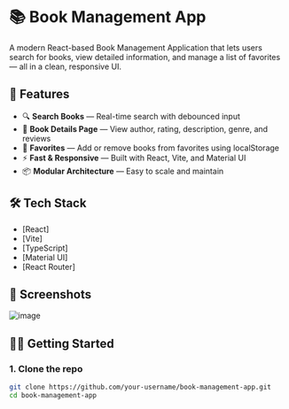 # 📚 Book Management App

A modern React-based Book Management Application that lets users search for books, view detailed information, and manage a list of favorites — all in a clean, responsive UI.

## 🚀 Features

- 🔍 **Search Books** — Real-time search with debounced input
- 📘 **Book Details Page** — View author, rating, description, genre, and reviews
- 💖 **Favorites** — Add or remove books from favorites using localStorage
- ⚡ **Fast & Responsive** — Built with React, Vite, and Material UI
- 📦 **Modular Architecture** — Easy to scale and maintain

## 🛠️ Tech Stack

- [React]
- [Vite]
- [TypeScript]
- [Material UI]
- [React Router]

## 📸 Screenshots

![image](https://github.com/user-attachments/assets/bd87ac0e-5221-4b90-b0ca-aa42d64709ef)

## 🧑‍💻 Getting Started

### 1. Clone the repo

```bash
git clone https://github.com/your-username/book-management-app.git
cd book-management-app
